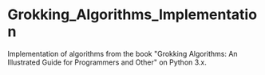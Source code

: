 # Grokking_Algorithms_Implementation
Implementation of algorithms from the book "Grokking Algorithms: An Illustrated Guide for Programmers and Other" on Python 3.x.
